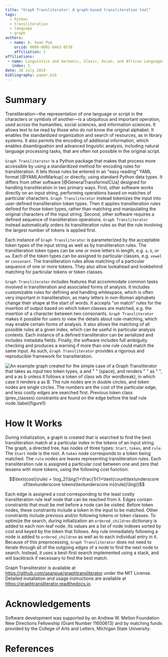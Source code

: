 ```yaml
---
title: "Graph Transliterator: A graph-based transliteration tool"
tags:
  - Python
  - transliteration
  - language
  - graph
authors:
  - name: A. Sean Pue
    orcid: 0000-0001-8463-8578
    affiliation: 1
affiliations:
 - name: Linguistics and Germanic, Slavic, Asian, and African Languages, Michigan State University
   index: 1
date: 28 July 2019
bibliography: paper.bib
---
```


# Summary

Transliteration—the representation of one language or script in the characters
or symbols of another—is a ubiquitous and important operation, used across the
humanities, social sciences, and information sciences.  It allows text to be
read by those who do not know the original alphabet. It enables the
standardized organization and search of resources, as in library systems.  It
also permits the encoding of additional information, which enables
disambiguation and advanced linguistic analysis, including natural language
processing tasks, that are often not possible in the original script.

``Graph Transliterator`` is a Python package that makes that process more
accessible by using a standardized method for encoding rules for
transliteration. It lets those rules be entered in an "easy reading" YAML
format [@YAMLAintMarkup] or directly, using standard Python data types. It
differs  from other software [@GeneralTransformsICUa] designed for handling
transliteration in two primary ways. First, other software works directly on an
input string, performing operations based on matches of particular characters.
``Graph Transliterator`` instead tokenizes the input into user-defined
transliteration token types. Then it applies transliteration rules defined for
those token types, rather than matching and manipulating the original
characters of the input string. Second, other software requires a defined
sequence of transliteration operations. ``Graph Transliterator`` instead
automatically orders its transliteration rules so that the rule involving the
largest number of tokens is applied first.

Each instance of ``Graph Transliterator`` is parameterized by the acceptable
token types of the input string as well as by transliteration rules. The
transliteration token types can be one or more letters in length, e.g. `a`,
`b`, or `aa`. Each of the token types can be assigned to particular classes,
e.g. `vowel` or `consonant`. The transliteration rules allow matching of a
particular sequence of one or more tokens. They also allow lookahead and
lookbehind matching for particular tokens or token classes.

``Graph Transliterator`` includes features that accommodate common tasks
involved in transliteration and associated forms of analysis. It includes
customizable rules for defining and handling whitespace, which is often very
important in transliteration, as many letters in non-Roman alphabets change
their shape at the start of words. It accepts "on match" rules for the
insertion of output based on which token classes are matched, e.g. the
insertion of a character between two consonants.  ``Graph Transliterator``
makes it possible for users to view the details about rule-matching, which may
enable certain forms of analysis.  It also allows the matching of all possible
rules at a given index, which can be useful in particular analysis contexts.
Each instance of a defined transliterator can be serialized and includes
metadata fields. Finally, the software includes full ambiguity checking and
produces a warning if more than one rule could match the same input. As such,
``Graph Transliterator`` provides a rigorous and reproducible framework for
transliteration.

![An example graph created for the simple case of a ``Graph Transliterator``
that takes as input two token types, `a` and `" "` (space), and renders `" "`
as `" "`, and `a` as `b` unless it follows a token of class `wb` (for
wordbreak), in which case it renders `a` as `B`. The `rule` nodes are in double
circles, and `token` nodes  are single circles. The numbers are the cost of
the particular edge, and less costly edges are searched first. Previous token
class (`prev_classes`) constraints are found on the edge before the leaf rule
node.\label{figure1}](figure1.png)

# How It Works

During initialization, a graph is created that is searched to find the best
transliteration match at a particular index in the tokens of an input string.
The graph, a directed tree, has nodes of three types: `Start`,
`token`, and `rule`.  The `Start` node is the root. A `token` node corresponds
to a token being matched. The `rule` nodes are leaves representing
transliteration rules. Each transliteration rule is assigned a particular cost
between one and zero that lessens with more tokens, using the following cost
function:

$$\text{cost}(rule) = \log_2{\big(1+\frac{1}{1+\text{count\textunderscore of\textunderscore tokens\textunderscore in}(rule)}\big)}$$

Each edge is assigned a cost corresponding to the least costly transliteration
rule leaf node that can be reached from it. Edges contain constraints that must
be met before a node can be visited. Before token nodes, these constraints
include a token in the input to be matched. Other constraints include
previous and/or following tokens or token classes. To optimize the search,
during initialization an `ordered_children` dictionary is added to each
non-leaf node. Its values  are a list of node indexes sorted by cost and keyed
by the token that follows. Any rule immediately following a node is added to
``ordered_children`` as well as to  each individual entry in it. Because of
this preprocessing, ``Graph Transliterator`` does not need to iterate through
all of the outgoing edges of a node to find the next node to search. Instead,
it uses a best-first search implemented using a stack, and will backtrack if
necessary to find the best match.

Graph Transliterator is available at
<https://github.com/seanpue/graphtransliterator> under the MIT License.
Detailed installation and usage instructions are available at
<https://graphtransliterator.readthedocs.io>.

# Acknowledgements

Software development was supported by an Andrew W. Mellon Foundation New
Directions Fellowship (Grant Number 11600613) and by matching funds provided by
the College of Arts and Letters, Michigan State University.

# References
